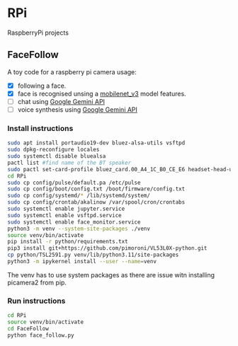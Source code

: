 # RPi
RaspberryPi projects


## FaceFollow

A toy code for a raspberry pi camera usage:

- [x] following a face. 
- [x] face is recognised unsing a [mobilenet_v3](https://www.kaggle.com/models/google/mobilenet-v3/tfLite/large-100-224-feature-vector-metadata) model features. 
- [ ] chat using [Google Gemini API ](https://ai.google.dev/gemini-api/docs/quickstart?lang=python) 
- [ ] voice synthesis using [Google Gemini API](https://ai.google.dev/gemini-api/docs/quickstart?lang=python) 

### Install instructions

```Bash
sudo apt install portaudio19-dev bluez-alsa-utils vsftpd
sudo dpkg-reconfigure locales
sudo systemctl disable bluealsa
pactl list #find name of the BT speaker
sudo pactl set-card-profile bluez_card.00_A4_1C_B0_CE_E6 headset-head-unit
cd RPi
sudo cp config/pulse/default.pa /etc/pulse
sudo cp config/boot/config.txt /boot/firmware/config.txt
sudo cp config/systemd/* /lib/systemd/system/
sudo cp config/crontab/akalinow /var/spool/cron/crontabs
sudo systemctl enable jupyter.service
sudo systemctl enable vsftpd.service
sudo systemctl enable face_monitor.service
python3 -m venv --system-site-packages ./venv
source venv/bin/activate
pip install -r python/requirements.txt
pip3 install git+https://github.com/pimoroni/VL53L0X-python.git
cp python/TSL2591.py venv/lib/python3.11/site-packages
python3 -m ipykernel install --user --name=venv
```

The venv has to use system packages as there are issue witn installing picamera2 from pip.

### Run instructions
```Bash
cd RPi
source venv/bin/activate
cd FaceFollow
python face_follow.py
```
